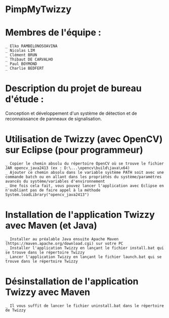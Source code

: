 # PimpMyTwizzy

# Membres de l'équipe :
	_ Elko RAMBELONOSOAVINA
	_ Nicolas LIM
	_ Clément BRUN
	_ Thibaut DE CARVALHO
	_ Paul BOYMOND
	_ Charlie BEDFERT

# Description du projet de bureau d'étude :
Conception et développement d'un système de détection et de reconnaissance de panneaux de signalisation.

# Utilisation de Twizzy (avec OpenCV) sur Eclipse (pour programmeur)
	_ Copier le chemin absolu du répertoire OpenCV où se trouve le fichier JAR opencv_java2413 (ex : D:\...\opencv\build\java\x64)
	_ Ajouter ce chemin absolu dans le variable système PATH soit avec une commande batch ou en allant dans les propriétés du système/paramètres avancés du système/variables d'environnement
	_ Une fois cela fait, vous pouvez lancer l'application avec Eclipse en n'oubliant pas de faire appel à la méthode System.loadLibrary("opencv_java2413")

# Installation de l'application Twizzy avec Maven (et Java)
	_ Installer au préalable Java ensuite Apache Maven (https://maven.apache.org/download.cgi) sur votre PC
	_ Installer l'application Twizzy en lançant le fichier install.bat qui se trouve dans le répertoire Twizzy
	_ Lancer l'application Twizzy en lançant le fichier launch.bat qui se trouve dans le répertoire Twizzy
	
# Désinstallation de l'application Twizzy avec Maven
	_ Il vous suffit de lancer le fichier uninstall.bat dans le répertoire de Twizzy
		
